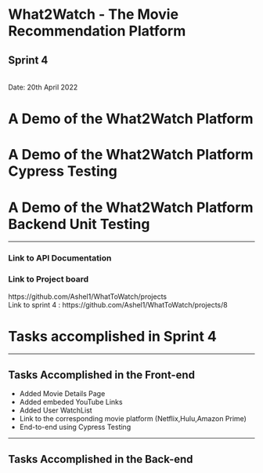<h1>What2Watch - The Movie Recommendation Platform</h1>
<h2>Sprint 4</h2> <br>
Date: 20th April 2022


<h1>A Demo of the What2Watch Platform</h1>

<h1>A Demo of the What2Watch Platform Cypress Testing</h1>


<h1>A Demo of the What2Watch Platform Backend Unit Testing</h1>

<hr>
<h3>Link to API Documentation</h3>
<h3>Link to Project board</h3>
https://github.com/Ashel1/WhatToWatch/projects
<br>
Link to sprint 4 : https://github.com/Ashel1/WhatToWatch/projects/8
<br>
<h1>Tasks accomplished in Sprint 4</h1>

<hr>

<h2>Tasks Accomplished in the Front-end</h2>

- Added Movie Details Page
- Added embeded YouTube Links
- Added User WatchList
- Link to the corresponding movie platform (Netflix,Hulu,Amazon Prime)
- End-to-end using Cypress Testing

<hr>
<h2>Tasks Accomplished in the Back-end</h2>
